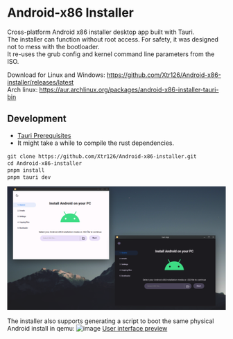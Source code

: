 # Android-x86 Installer
Cross-platform Android x86 installer desktop app built with Tauri.  
The installer can function without root access. For safety, it was designed not to mess with the bootloader.  
It re-uses the grub config and kernel command line parameters from the ISO.  

Download for Linux and Windows: https://github.com/Xtr126/Android-x86-installer/releases/latest  
Arch linux: https://aur.archlinux.org/packages/android-x86-installer-tauri-bin   

## Development
- [Tauri Prerequisites](https://tauri.app/v1/guides/getting-started/prerequisites/)
- It might take a while to compile the rust dependencies.
```
git clone https://github.com/Xtr126/Android-x86-installer.git 
cd Android-x86-installer
pnpm install 
pnpm tauri dev
```
![](Screenshot.png)  

The installer also supports generating a script to boot the same physical Android install in qemu:
![image](https://github.com/Xtr126/Android-x86-installer/assets/80520774/4849d563-2057-4104-8997-6fe62c6606a9)
[User interface preview](https://xtr126.github.io/Android-x86-installer)   
